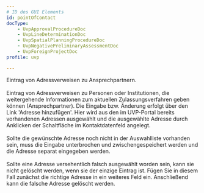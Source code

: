 ```yaml
---
# ID des GUI Elements
id: pointOfContact
docType:
    - UvpApprovalProcedureDoc
    - UvpLineDeterminationDoc
    - UvpSpatialPlanningProcedureDoc
    - UvpNegativePreliminaryAssessmentDoc
    - UvpForeignProjectDoc
profile: uvp

---
```


Eintrag von Adressverweisen zu Ansprechpartnern.<br><br>Eintrag von Adressverweisen zu Personen oder Institutionen, die weitergehende Informationen zum aktuellen Zulassungsverfahren geben können (Ansprechpartner). Die Eingabe bzw. Änderung erfolgt über den Link 'Adresse hinzufügen'. Hier wird aus den im UVP-Portal bereits vorhandenen Adressen ausgewählt und die ausgewählte Adresse durch Anklicken der Schaltfläche im Kontaktdatenfeld angelegt.<br><br>Sollte die gewünschte Adresse noch nicht in der Auswahlliste vorhanden sein, muss die Eingabe unterbrochen und zwischengespeichert werden und die Adresse separat eingegeben werden.<br><br>Sollte eine Adresse versehentlich falsch ausgewählt worden sein, kann sie nicht gelöscht werden, wenn sie der einzige Eintrag ist. Fügen Sie in diesem Fall zunächst die richtige Adresse in ein weiteres Feld ein. Anschließend kann die falsche Adresse gelöscht werden.
